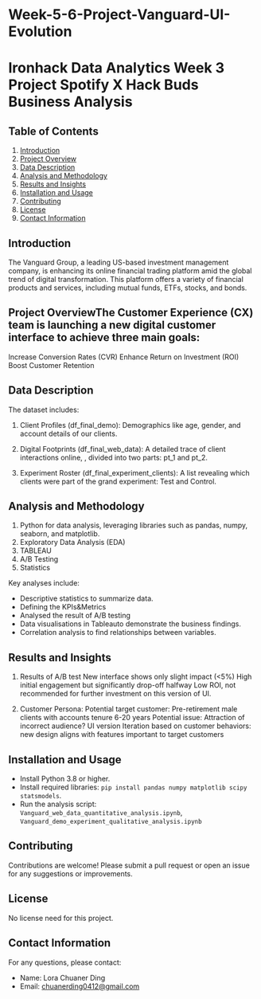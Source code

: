 # Week-5-6-Project-Vanguard-UI-Evolution

# Ironhack Data Analytics Week 3 Project Spotify X Hack Buds Business Analysis

## Table of Contents
1. [Introduction](#introduction)
2. [Project Overview](#project-overview)
3. [Data Description](#data-description)
4. [Analysis and Methodology](#analysis-and-methodology)
5. [Results and Insights](#results-and-insights)
6. [Installation and Usage](#installation-and-usage)
7. [Contributing](#contributing)
8. [License](#license)
9. [Contact Information](#contact-information)

## Introduction
The Vanguard Group, a leading US-based investment management company, is enhancing its online financial trading platform amid the global trend of digital transformation. This platform offers a variety of financial products and services, including mutual funds, ETFs, stocks, and bonds.

## Project OverviewThe Customer Experience (CX) team is launching a new digital customer interface to achieve three main goals:
Increase Conversion Rates (CVR)
Enhance Return on Investment (ROI)
Boost Customer Retention

## Data Description
The dataset includes:
1. Client Profiles (df_final_demo): 
Demographics like age, gender, and account details of our clients.

2. Digital Footprints (df_final_web_data): 
A detailed trace of client interactions online, , divided into two parts: pt_1 and pt_2.

3. Experiment Roster (df_final_experiment_clients): 
A list revealing which clients were part of the grand experiment: Test and Control.


## Analysis and Methodology
1. Python for data analysis, leveraging libraries such as pandas, numpy, seaborn, and matplotlib.
2. Exploratory Data Analysis (EDA)
3. TABLEAU
4. A/B Testing
5. Statistics 

Key analyses include:
- Descriptive statistics to summarize data.
- Defining the KPIs&Metrics
- Analysed the result of A/B testing
- Data visualisations in Tableauto demonstrate the business findings.
- Correlation analysis to find relationships between variables.

## Results and Insights
1. Results of A/B test
New interface shows only slight impact (<5%)
High initial engagement but significantly drop-off halfway
Low ROI, not recommended for further investment on this version of UI.

2. Customer Persona:
Potential target customer: Pre-retirement male clients with accounts tenure 6-20 years
Potential issue: Attraction of incorrect audience? 
UI version Iteration based on customer behaviors: new design aligns with features important to target customers

## Installation and Usage
- Install Python 3.8 or higher.
- Install required libraries: `pip install pandas numpy matplotlib scipy statsmodels`.
- Run the analysis script: `Vanguard_web_data_quantitative_analysis.ipynb`, `Vanguard_demo_experiment_qualitative_analysis.ipynb`

## Contributing
Contributions are welcome! Please submit a pull request or open an issue for any suggestions or improvements.

## License
No license need for this project.

## Contact Information
For any questions, please contact:
- Name: Lora Chuaner Ding
- Email: chuanerding0412@gmail.com
